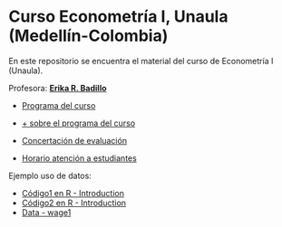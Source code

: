 # Curso Econometría I, Unaula (Medellín-Colombia)
En este repositorio se encuentra el material del curso de Econometría I (Unaula).

Profesora: [**Erika R. Badillo**](https://ebadilloe.github.io)

- [Programa del curso](https://ebadilloe.github.io/EconometriaI/SYLLABUS.xlsx)<br>

- [+ sobre el programa del curso](https://ebadilloe.github.io/EconometriaI/Instrucciones.doc)<br>

- [Concertación de evaluación](https://ebadilloe.github.io/EconometriaI/Concertacionevaluacion.docx)<br>

- [Horario atención a estudiantes](https://ebadilloe.github.io/EconometriaI/Horarioatencion.docx)<br>


Ejemplo uso de datos:

- [Código1 en R - Introduction](https://ebadilloe.github.io/EconometriaI/Ejemplo1.R)<br>
- [Código2 en R - Introduction](https://ebadilloe.github.io/EconometriaI/Ejemplo2.R)<br>
- [Data - wage1](https://ebadilloe.github.io/EconometriaI/wage1.xlsx)<br>

<br>





